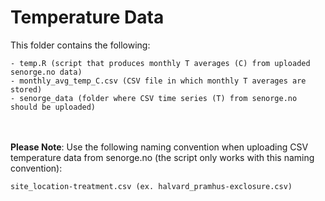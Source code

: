 # Temperature Data
This folder contains the following:
```
- temp.R (script that produces monthly T averages (C) from uploaded senorge.no data)
- monthly_avg_temp_C.csv (CSV file in which monthly T averages are stored)
- senorge_data (folder where CSV time series (T) from senorge.no should be uploaded)
```
<br><br>
**Please Note**:
Use the following naming convention when uploading CSV temperature data from senorge.no (the script only works with this naming convention):
```
site_location-treatment.csv (ex. halvard_pramhus-exclosure.csv)
```
